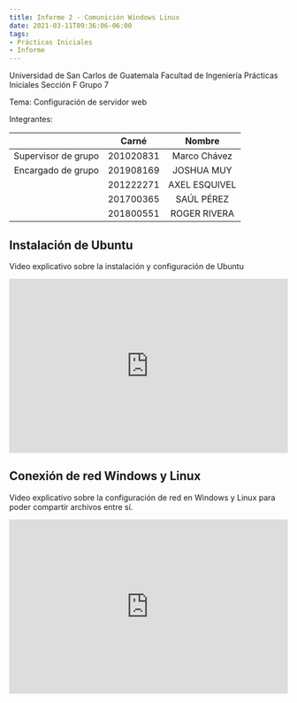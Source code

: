 ```yaml
---
title: Informe 2 - Comunición Windows Linux
date: 2021-03-11T09:36:06-06:00
tags:
- Prácticas Iniciales
- Informe
---
```


Universidad de San Carlos de Guatemala
Facultad de Ingeniería
Prácticas Iniciales Sección F
Grupo 7

Tema: Configuración de servidor web

Integrantes:

|                     |   Carné   |    Nombre     |
| :-----------------: | :-------: | :-----------: |
| Supervisor de grupo | 201020831 | Marco Chávez  |
| Encargado de grupo  | 201908169 |  JOSHUA MUY   |
|                     | 201222271 | AXEL ESQUIVEL |
|                     | 201700365 |  SAÚL PÉREZ   |
|                     | 201800551 | ROGER RIVERA  |

## Instalación de Ubuntu

Video explicativo sobre la instalación y configuración de Ubuntu

<iframe width="100%" height="315" src="https://www.youtube.com/embed/XoA-r4bO5cE" frameborder="0" allow="accelerometer; autoplay; clipboard-write; encrypted-media; gyroscope; picture-in-picture" allowfullscreen></iframe>

## Conexión de red Windows y Linux

Video explicativo sobre la configuración de red en Windows y Linux para poder compartir archivos entre sí.

<iframe width="100%" height="315" src="https://www.youtube.com/embed/Z6-jDmhmOCA" frameborder="0" allow="accelerometer; autoplay; clipboard-write; encrypted-media; gyroscope; picture-in-picture" allowfullscreen></iframe>
